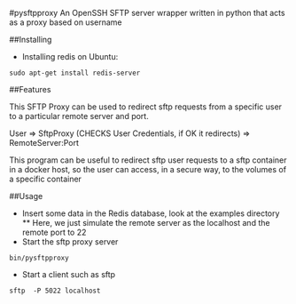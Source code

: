 #pysftpproxy
An OpenSSH SFTP server wrapper written in python that acts as a proxy based on username

##Installing

* Installing redis on Ubuntu: 
```Shell
sudo apt-get install redis-server
```

##Features

This SFTP Proxy can be used to redirect sftp requests from a specific user to a particular remote server and port.

User => SftpProxy (CHECKS User Credentials, if OK it redirects) => RemoteServer:Port

This program can be useful to redirect sftp user requests to a sftp container in a docker host, so the user can access, in a secure way, to the volumes of a specific container

##Usage

* Insert some data in the Redis database, look at the examples directory
** Here, we just simulate the remote server as the localhost and the remote port to 22
* Start the sftp proxy server
```Shell
bin/pysftpproxy
```

* Start a client such as sftp
```Shell
sftp  -P 5022 localhost
```
	

